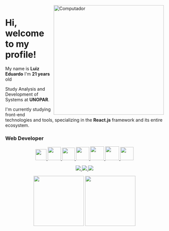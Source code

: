 
<img src="https://media.giphy.com/media/WtTnAfZn6aVJfBzlN3/giphy.gif" min-width="400px" max-width="450px" width="350 px" align="right"  alt="Computador ">

<h1>Hi, welcome to my profile!</h1>

<p>My name is <strong>Luiz Eduardo</strong> I'm <strong>21 years</strong> old <p>
<p>Study Analysis and Development of Systems at <strong>UNOPAR</strong>. </p>
<p>I'm currently studying front-end technologies and tools, specializing in the <strong>React.js</strong> framework and its entire ecosystem.</p>
<h3><strong>Web Developer</strong></h3> 

<p class="row" align="center">
  <a href="https://developer.mozilla.org/pt-BR/docs/Web/HTML/Element" title="HTML5" alt="HTML5" target="_blank"> 
    <img src="https://logodownload.org/wp-content/uploads/2016/10/html5-logo-10.png" width="35px"> 
  <a/>  
    
  <a href="https://developer.mozilla.org/pt-BR/docs/Web/CSS" title="CSS3" alt="CSS3" target="_blank"> 
    <img src="https://cdn4.iconfinder.com/data/icons/social-media-logos-6/512/121-css3-512.png" width="42px">
  <a/>   
    
  <a href="https://developer.mozilla.org/pt-BR/docs/Web/JavaScript" title="JavaScript" alt="JavaScript" target="_blank"> 
    <img src="https://cdn.iconscout.com/icon/free/png-256/javascript-2752148-2284965.png" width="40px"> 
  <a/>    
    
  <a href="https://git-scm.com/" title="Git" alt="Git" target="_blank"> 
    <img src="https://upload.wikimedia.org/wikipedia/commons/thumb/3/3f/Git_icon.svg/1200px-Git_icon.svg.png"  width="42px"> 
  <a/>
    
  <a href="https://pt-br.reactjs.org/" title="React" alt="React" target="_blank"> 
    <img src="http://victorvhpg.github.io/minicurso-react.js/slides/img/logo.png" width="44px"> 
  <a/> 
    
  <a href="https://nextjs.org/" title="Next.js" alt="Next.js" target="_blank"> 
    <img src="https://seeklogo.com/images/N/next-js-logo-8FCFF51DD2-seeklogo.com.png" width="44px"> 
  <a/> 
   
  <a href="https://www.typescriptlang.org/" title="TypeScript" alt="TypeScript" target="_blank"> 
    <img src="https://image.flaticon.com/icons/png/512/919/919832.png" width="42px"> 
  <a/> 
</p> 

<p class="row" align="center">
    <a href="mailto:eduardoveltroni@hotmail.com" target="_blank">
      <img src="https://img.shields.io/badge/-Gmail-FF0000?style=for-the-badge&logo=gmail&logoColor=white">
    </a>  
    <a href="https://www.linkedin.com/in/luiz-veltroni/" target="_blank">
      <img src="https://img.shields.io/badge/-LinkedIn-%230077B5?style=for-the-badge&logo=linkedin&logoColor=white" target="_blank">
    </a>  
    <a href="https://dev.to/eduardoopv" target="_blank">
      <img src="https://img.shields.io/badge/-Dev.to-000000?style=for-the-badge&logo=dev.to&logoColor=white" target="_blank">  
    </a>  
</p>

<p align="center">
  <img height="160" src="https://github-readme-stats.vercel.app/api?username=EduardooPV&count_private=true&show_icons=true&theme=nord&hide_border=true" />
  <img height="160" src="https://github-readme-stats.vercel.app/api/top-langs/?username=EduardooPV&layout=compact&theme=nord&hide_border=true" /> 
</p>
